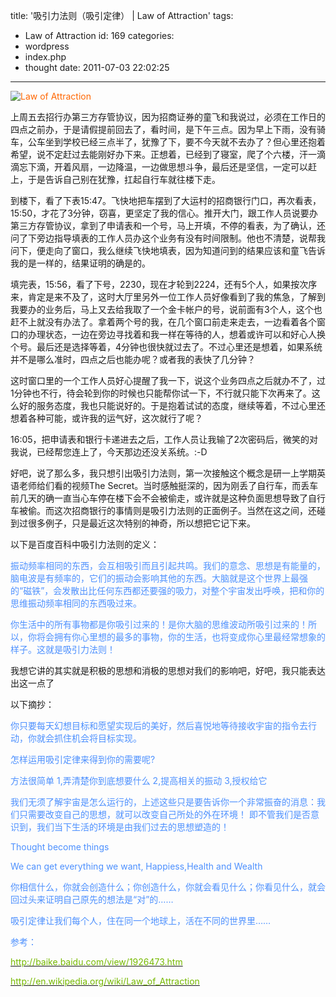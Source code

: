 title: '吸引力法则（吸引定律） | Law of Attraction'
tags:
  - Law of Attraction
id: 169
categories:
  - wordpress
  - index.php
  - thought
date: 2011-07-03 22:02:25
---

<span style="color: #ff6600;">![](http://localhostr.com/file/uY6syYk/law-of-attraction.jpg "Law of Attraction")</span>

上周五去招行办第三方存管协议，因为招商证券的童飞和我说过，必须在工作日的四点之前办，于是请假提前回去了，看时间，是下午三点。因为早上下雨，没有骑车，公车坐到学校已经三点半了，犹豫了下，要不今天就不去办了？但心里还抱着希望，说不定赶过去能刚好办下来。正想着，已经到了寝室，爬了个六楼，汗一滴滴忘下滴，开着风扇，一边降温，一边做思想斗争，最后还是坚信，一定可以赶上，于是告诉自己别在犹豫，扛起自行车就往楼下走。

<!--more-->

到楼下，看了下表15:47。飞快地把车摆到了大运村的招商银行门口，再次看表，15:50，才花了3分钟，窃喜，更坚定了我的信心。推开大门，跟工作人员说要办第三方存管协议，拿到了申请表和一个号，马上开填，不停的看表，为了确认，还问了下旁边指导填表的工作人员办这个业务有没有时间限制。他也不清楚，说帮我问下，便走向了窗口，我么继续飞快地填表，因为知道问到的结果应该和童飞告诉我的是一样的，结果证明的确是的。

填完表，15:56，看了下号，2230，现在才轮到2224，还有5个人，如果按次序来，肯定是来不及了，这时大厅里另外一位工作人员好像看到了我的焦急，了解到我要办的业务后，马上又去给我取了一个金卡帐户的号，说前面有3个人，这个也赶不上就没有办法了。拿着两个号的我，在几个窗口前走来走去，一边看着各个窗口的办理状态，一边在旁边寻找着和我一样在等待的人，想着或许可以和好心人换个号。最后还是选择等着，4分钟也很快就过去了。不过心里还是想着，如果系统并不是哪么准时，四点之后也能办呢？或者我的表快了几分钟？

这时窗口里的一个工作人员好心提醒了我一下，说这个业务四点之后就办不了，过1分钟也不行，待会轮到你的时候也只能帮你试一下，不行就只能下次再来了。这么好的服务态度，我也只能说好的。于是抱着试试的态度，继续等着，不过心里还想着各种可能，或许我的运气好，这次就行了呢？

16:05，把申请表和银行卡递进去之后，工作人员让我输了2次密码后，微笑的对我说，已经帮您连上了，今天那边还没关系统。:-D

好吧，说了那么多，我只想引出吸引力法则，第一次接触这个概念是研一上学期英语老师给们看的视频The Secret。当时感触挺深的，因为刚丢了自行车，而丢车前几天的确一直当心车停在楼下会不会被偷走，或许就是这种负面思想导致了自行车被偷。而这次招商银行的事情则是吸引力法则的正面例子。当然在这之间，还碰到过很多例子，只是最近这次特别的神奇，所以想把它记下来。

以下是百度百科中吸引力法则的定义：

<span style="color: #4d90fe;">振动频率相同的东西，会互相吸引而且引起共鸣。我们的意念、思想是有能量的，脑电波是有频率的，它们的振动会影响其他的东西。大脑就是这个世界上最强的“磁铁”，会发散出比任何东西都还要强的吸力，对整个宇宙发出呼唤，把和你的思维振动频率相同的东西吸过来。 </span>

<span style="color: #4d90fe;"> 你生活中的所有事物都是你吸引过来的！是你大脑的思维波动所吸引过来的！所以，你将会拥有你心里想的最多的事物，你的生活，也将变成你心里最经常想象的样子。这就是吸引力法则！ </span>

我想它讲的其实就是积极的思想和消极的思想对我们的影响吧，好吧，我只能表达出这一点了

以下摘抄：

<span style="color: #4d90fe;">你只要每天幻想目标和愿望实现后的美好，然后喜悦地等待接收宇宙的指令去行动，你就会抓住机会将目标实现。</span>

<span style="color: #4d90fe;">怎样运用吸引定律来得到你的需要呢?</span>

<span style="color: #4d90fe;">方法很简单</span>
<span style="color: #4d90fe;"> 1,弄清楚你到底想要什么</span>
<span style="color: #4d90fe;"> 2,提高相关的振动</span>
<span style="color: #4d90fe;"> 3,授权给它</span>

<span style="color: #4d90fe;">我们无须了解宇宙是怎么运行的，上述这些只是要告诉你一个非常振奋的消息：我们只需要改变自己的思想，就可以改变自己所处的外在环境！ 即不管我们是否意识到，我们当下生活的环境是由我们过去的思想塑造的！</span>

<span style="color: #4d90fe;">Thought become things</span>

<span style="color: #4d90fe;">We can get everything we want, Happiess,Health and Wealth</span>

<span style="color: #4d90fe;">你相信什么，你就会创造什么；你创造什么，你就会看见什么；你看见什么，就会回过头来证明自己原先的想法是“对”的……</span>

<span style="color: #4d90fe;">吸引定律让我们每个人，住在同一个地球上，活在不同的世界里……</span>

<span style="color: #4d90fe;">参考：</span>

<span style="color: #76b900;">[<span style="color: #76b900;">http://baike.baidu.com/view/1926473.htm</span>](http://baike.baidu.com/view/1926473.htm)</span>

<span style="color: #76b900;">[<span style="color: #76b900;">http://en.wikipedia.org/wiki/Law_of_Attraction</span>](http://en.wikipedia.org/wiki/Law_of_Attraction)</span>
